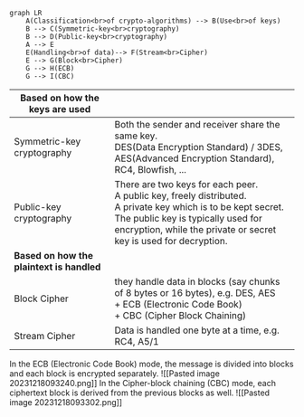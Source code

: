 ```mermaid
graph LR
	A(Classification<br>of crypto-algorithms) --> B(Use<br>of keys)
	B --> C(Symmetric-key<br>cryptography)
	B --> D(Public-key<br>cryptography)
	A --> E
	E(Handling<br>of data)--> F(Stream<br>Cipher)
	E --> G(Block<br>Cipher)
	G --> H(ECB)
	G --> I(CBC)
```

| **Based on how the keys are used**        |                                                                                                                                                                                                                                  |
| ----------------------------------------- | -------------------------------------------------------------------------------------------------------------------------------------------------------------------------------------------------------------------------------- |
| Symmetric-key<br>cryptography             | Both the sender and receiver share the same key. <br> DES(Data Encryption Standard) / 3DES, AES(Advanced Encryption Standard), RC4, Blowfish, ...                                                                                |
| Public-key<br>cryptography                | There are two keys for each peer. <br>A public key, freely distributed.<br>A private key which is to be kept secret.<br>The public key is typically used for encryption, while the private or secret key is used for decryption. |
| **Based on how the plaintext is handled** |                                                                                                                                                                                                                                  |
| Block Cipher                              | they handle data in blocks (say chunks of 8 bytes or 16 bytes), e.g. DES, AES<br>+ ECB (Electronic Code Book)<br>+ CBC (Cipher Block Chaining)                                                                                   |
| Stream Cipher                             | Data is handled one byte at a time, e.g. RC4, A5/1                                                                                                                                                                               |

In the ECB (Electronic Code Book) mode, the message is divided into blocks and each block is encrypted separately.
![[Pasted image 20231218093240.png]]
In the Cipher-block chaining (CBC) mode, each ciphertext block is derived from the previous blocks as well.
![[Pasted image 20231218093302.png]]
